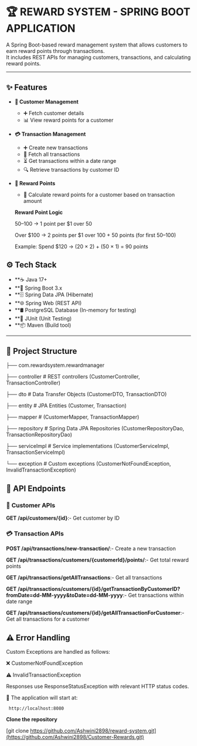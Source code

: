 # **🏆 REWARD SYSTEM - SPRING BOOT APPLICATION**

A Spring Boot-based reward management system that allows customers to earn reward points through transactions.  
It includes REST APIs for managing customers, transactions, and calculating reward points.

---

## ✨ **Features**

- **👤 Customer Management**
  - ➕ Fetch customer details
  - 📊 View reward points for a customer

- **💳 Transaction Management**
  - ➕ Create new transactions
  - 📜 Fetch all transactions
  - ⏳ Get transactions within a date range
  - 🔍 Retrieve transactions by customer ID

- **🎯 Reward Points**
  - 🔢 Calculate reward points for a customer based on transaction amount
 
   **Reward Point Logic**
  
    $50–$100 → 1 point per $1 over 50
  
    Over $100 → 2 points per $1 over 100 + 50 points (for first $50–$100)
  
    Example: Spend $120 → (20 × 2) + (50 × 1) = 90 points


## ⚙️ **Tech Stack**

- **☕ Java 17+
- **🚀 Spring Boot 3.x
- **🗄 Spring Data JPA (Hibernate)
- **🌐 Spring Web (REST API)
- **🛢 PostgreSQL Database (In-memory for testing)
- **🧪 JUnit (Unit Testing)
- **📦 Maven (Build tool)

---

## 📂 **Project Structure**

├── com.rewardsystem.rewardmanager

├── controller # REST controllers (CustomerController, TransactionController)

├── dto # Data Transfer Objects (CustomerDTO, TransactionDTO)

├── entity # JPA Entities (Customer, Transaction)

├── mapper # (CustomerMapper, TransactionMapper)

├── repository # Spring Data JPA Repositories (CustomerRepositoryDao, TransactionRepositoryDao)

├── serviceImpl # Service implementations (CustomerServiceImpl, TransactionServiceImpl)

└── exception # Custom exceptions (CustomerNotFoundException, InvalidTransactionException)

## 📡 **API Endpoints**

 ### 👤 **Customer APIs**

**GET	/api/customers/{id}**:-	Get customer by ID

 ### 💳 **Transaction APIs**


**POST	/api/transactions/new-transaction/**:- Create a new transaction

**GET	/api/transactions/customers/{customerId}/points/**:-	Get total reward points

**GET	/api/transactions/getAllTransactions**:-	Get all transactions

**GET	/api/transactions/customers/{id}/getTransactionByCustomerID?fromDate=dd-MM-yyyy&toDate=dd-MM-yyyy**:-	Get transactions within date range

**GET	/api/transactions/customers/{id}/getAllTransactionForCustomer**:-	Get all transactions for a customer

## ⚠️ **Error Handling**

Custom Exceptions are handled as follows:

❌ CustomerNotFoundException

⚠️ InvalidTransactionException

Responses use ResponseStatusException with relevant HTTP status codes.

 📍 The application will start at:
 
     http://localhost:8080

   **Clone the repository**

   [git clone https://github.com/Ashwini2898/reward-system.git](https://github.com/Ashwini2898/Customer-Rewards.git)
